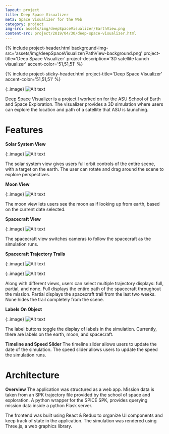 ```yaml
---
layout: project
title: Deep Space Visualizer
meta: Space Visualizer for the Web
category: project
img-src: assets/img/deepSpaceVisualizer/EarthView.png
content-src: project/2019/04/30/deep-space-visualizer.html
---
```


{% include project-header.html
  background-img-src='assets/img/deepSpaceVisualizer/PathView-background.png'
  project-title='Deep Space Visualizer'
  project-description='3D satellite launch visualizer'
  accent-color='51,51,51'
%}

{% include project-sticky-header.html
  project-title='Deep Space Visualizer'
  accent-color='51,51,51'
%}

{:.image}
![Alt text](assets/img/deepSpaceVisualizer/PathView.png "My Title")

Deep Space Visualizer is a project I worked on for the ASU School of Earth and Space Exploration. The visualizer provides a 3D simulation where users can explore the location and path of a satellite that ASU is launching.

# Features
**Solar System View**

{:.image}
![Alt text](assets/img/deepSpaceVisualizer/EarthView.png "My Title")

The solar system view gives users full orbit controls of the entire scene, with a target on the earth. The user can rotate and drag around the scene to explore perspectives.

**Moon View**

{:.image}
![Alt text](assets/img/deepSpaceVisualizer/MoonView.png "My Title")

The moon view lets users see the moon as if looking up from earth, based on the current date selected.

**Spacecraft View**

{:.image}
![Alt text](assets/img/deepSpaceVisualizer/SpacecraftView.png "My Title")

The spacecraft view switches cameras to follow the spacecraft as the simulation runs.

**Spacecraft Trajectory Trails**

{:.image}
![Alt text](assets/img/deepSpaceVisualizer/PathView.png "My Title")

{:.image}
![Alt text](assets/img/deepSpaceVisualizer/PartialTrail.png "My Title")

Along with different views, users can select multiple trajectory displays: full, partial, and none. Full displays the entire path of the spacecraft throughout the mission. Partial displays the spacecraft trail from the last two weeks. None hides the trail completely from the scene.

**Labels On Object**

{:.image}
![Alt text](assets/img/deepSpaceVisualizer/LabelScene.png "My Title")

The label buttons toggle the display of labels in the simulation. Currently, there are labels on the earth, moon, and spacecraft.

**Timeline and Speed Slider**
The timeline slider allows users to update the date of the simulation. The speed slider allows users to update the speed the simulation runs.

# Architecture
**Overview**
The application was structured as a web app. Mission data is taken from an SPK trajectory file provided by the school of space and exploration. A python wrapper for the SPICE SPK, provides querying mission data inside a python Flask server.

The frontend was built using React & Redux to organize UI components and keep track of state in the application. The simulation was rendered using Three.js, a web graphics library.